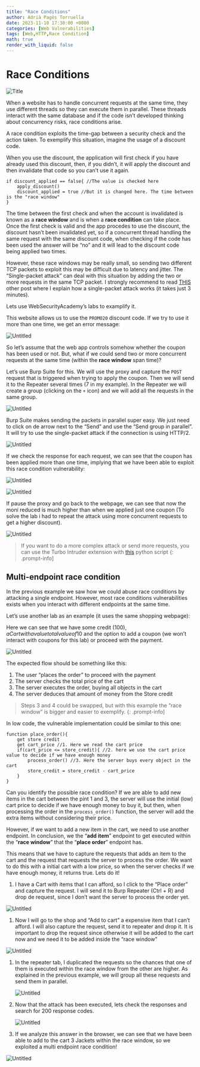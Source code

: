 ```yaml
---
title: "Race Conditions"
author: Adrià Pagès Torruella
date: 2023-11-10 17:30:00 +0800
categories: [Web Vulnerabilities]
tags: [Web,HTTP,Race Condition]
math: true
render_with_liquid: false
---
```


# Race Conditions

![Title](/img/posts/RaceCondition/Race.png)

When a website has to handle concurrent requests at the same time, they use different threads so they can execute them in parallel. These threads interact with the same database and if the code isn’t developed thinking about concurrency risks, race conditions arise. 

A race condition exploits the time-gap between a security check and the action taken. To exemplify this situation, imagine the usage of a discount code. 

When you use the discount, the application will first check if you have already used this discount, then, if you didn’t, it will apply the discount and then invalidate that code so you can’t use it again. 

```
if discount_applied == false{ //The value is checked here
	apply_discount()
	discount_applied = true //But it is changed here. The time between is the "race window"
}
```

The time between the first check and when the account is invalidated is known as a **race window** and is when a **race condition** can take place. Once the first check is valid and the app procedes to use the discount, the discount hasn’t been invalidated yet, so if a concurrent thread handling the same request with the same discount code, when checking if the code has been used the answer will be “no” and it will lead to the discount code being applied two times. 

However, these race windows may be really small, so sending two different TCP packets to exploit this may be difficult due to latency and jitter. The “Single-packet attack” can deal with this situation by adding the two or more requests in the same TCP packet. I strongly recommend to read [THIS](https://adriapt.github.io/posts/SinglePacketAttack/) other post where I explain how a single-packet attack works (it takes just 3 minutes). 

Lets use WebSecurityAcademy’s labs to examplify it. 

This website allows us to use the `PROMO20` discount code. If we try to use it more than one time, we get an error message: 

![Untitled](/img/posts/RaceCondition/Untitled.png)

So let’s assume that the web app controls somehow whether the coupon has been used or not. But, what if we could send two or more concurrent requests at the same time (within the **race window** span time)? 

Let’s use Burp Suite for this. We will use the proxy and capture the `POST` request that is triggered when trying to apply the coupon. Then we will send it to the Repeater several times (7 in my example). In the Repeater we will create a group (clicking on the `+` icon) and we will add all the requests in the same group. 

![Untitled](/img/posts/RaceCondition/Untitled%201.png)

Burp Suite makes sending the packets in parallel super easy. We just need to click on de arrow next to the “Send” and use the “Send group in parallel”. It will try to use the single-packet attack if the connection is using HTTP/2. 

![Untitled](//img/posts/RaceCondition/Untitled%202.png)

If we check the response for each request, we can see that the coupon has been applied more than one time, implying that we have been able to exploit this race condition vulnerability: 

![Untitled](/img/posts/RaceCondition/Untitled%203.png)

![Untitled](/img/posts/RaceCondition/Untitled%204.png)

If pause the proxy and go back to the webpage, we can see that now the moni reduced is much higher than when we applied just one coupon (To solve the lab i had to repeat the attack using more concurrent requests to get a higher discount). 

![Untitled](/img/posts/RaceCondition/Untitled%205.png)


> If you want to do a more complex attack or send more requests, you can use the Turbo Intruder extension with [this](https://github.com/PortSwigger/turbo-intruder/blob/master/resources/examples/race-single-packet-attack.py) python script
{: .prompt-info]

## **Multi-endpoint race condition**

In the previous example we saw how we could abuse race conditions by attacking a single endpoint. However, most race conditions vulnerabilities exists when you interact with different endpoints at the same time. 

Let’s use another lab as an example (it uses the same shopping webpage): 

Here we can see that we have some credit (100$), a Cart with a value total value of 10$ and the option to add a coupon (we won’t interact with coupons for this lab) or proceed with the payment.

![Untitled](/img/posts/RaceCondition/Untitled%206.png)

The expected flow should be something like this: 

1. The user “places the order” to proceed with the payment
2. The server checks the total price of the cart
3. The server executes the order, buying all objects in the cart
4. The server deduces that amount of money from the Store credit

>Steps 3 and 4 could be swapped, but with this example the “race window” is bigger and easier to exemplify.
{: .prompt-info]

In low code, the vulnerable implementation could be similar to this one: 

```
function place_order(){
	get store credit
	get cart_price //1. Here we read the cart price
	if(cart_price <= store_credit){ //2. here we use the cart price value to decide if we have enough money
		process_order() //3. Here the server buys every object in the cart 
		store_credit = store_credit - cart_price
	}
}
```

Can you identify the possible race condition? If we are able to add new items in the cart between the pint 1 and 3, the server will use the initial (low) cart price to decide if we have enough money to buy it, but then, when processing the order in the `process_order()` function, the server will add the extra items without considering their price. 

However, if we want to add a new item in the cart, we need to use another endpoint. In conclusion, we the “**add item**” endpoint to get executed within the “**race window**” that the “**place order**” endpoint has. 

This means that we have to capture the requests that adds an item to the cart and the request that requests the server to process the order. We want to do this with a initial cart with a low price, so when the server checks if we have enough money, it returns true. Lets do it!

1. I have a Cart with items that I can afford, so I click to the “Place order” and capture the request. I will send it to Burp Repeater (Ctrl + R) and drop de request, since I don’t want the server to process the order yet. 

![Untitled](/img/posts/RaceCondition/Untitled%207.png)

1. Now I will go to the shop and “Add to cart” a expensive item that I can’t afford. I will also capture the request, send it to repeater and drop it. It is important to drop the request since otherwise it will be added to the cart now and we need it to be added inside the “race window”

![Untitled](/img/posts/RaceCondition/Untitled%208.png)

1. In the repeater tab, I duplicated the requests so the chances that one of them is executed within the race window from the other are higher. As explained in the previous example, we will group all these requests and send them in parallel.  
    
    ![Untitled](/img/posts/RaceCondition/Untitled%209.png)
    
2. Now that the attack has been executed, lets check the responses and search for 200 response codes. 
    
    ![Untitled](/img/posts/RaceCondition/Untitled%2010.png)
    
3. If we analyze this answer in the browser, we can see that we have been able to add to the cart 3 Jackets within the race window, so we exploited a multi endpoint race condition!

![Untitled](/img/posts/RaceCondition/Untitled%2011.png)
